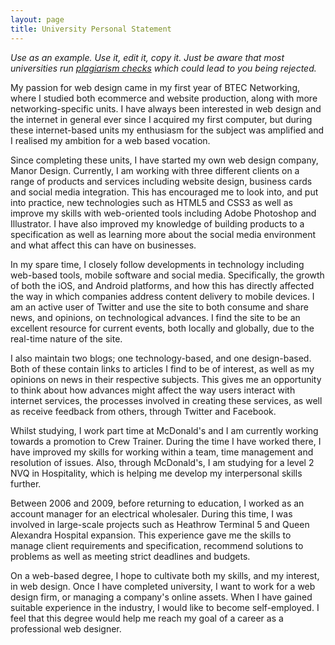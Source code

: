 ```yaml
---
layout: page
title: University Personal Statement
---
```


_Use as an example. Use it, edit it, copy it. Just be aware that most universities run [plagiarism checks](http://turnitin.com/static/index.php) which could lead to you being rejected._

My passion for web design came in my first year of BTEC Networking, where I studied both ecommerce and website production, along with more networking-specific units. I have always been interested in web design and the internet in general ever since I acquired my first computer, but during these internet-based units my enthusiasm for the subject was amplified and I realised my ambition for a web based vocation. 

Since completing these units, I have started my own web design company, Manor Design. Currently, I am working with three different clients on a range of products and services including website design, business cards and social media integration. This has encouraged me to look into, and put into practice, new technologies such as HTML5 and CSS3 as well as improve my skills with web-oriented tools including Adobe Photoshop and Illustrator. I have also improved my knowledge of building products to a specification as well as learning more about the social media environment and what affect this can have on businesses.

In my spare time, I closely follow developments in technology including web-based tools, mobile software and social media. Specifically, the growth of both the iOS, and Android platforms, and how this has directly affected the way in which companies address content delivery to mobile devices. I am an active user of Twitter and use the site to both consume and share news, and opinions, on technological advances. I find the site to be an excellent resource for current events, both locally and globally, due to the real-time nature of the site.

I also maintain two blogs; one technology-based, and one design-based. Both of these contain links to articles I find to be of interest, as well as my opinions on news in their respective subjects. This gives me an opportunity to think about how advances might affect the way users interact with internet services, the processes involved in creating these services, as well as receive feedback from others, through Twitter and Facebook.

Whilst studying, I work part time at McDonald's and I am currently working towards a promotion to Crew Trainer. During the time I have worked there, I have improved my skills for working within a team, time management and resolution of issues. Also, through McDonald's, I am studying for a level 2 NVQ in Hospitality, which is helping me develop my interpersonal skills further. 

Between 2006 and 2009, before returning to education, I worked as an account manager for an electrical wholesaler. During this time, I was involved in large-scale projects such as Heathrow Terminal 5 and Queen Alexandra Hospital expansion. This experience gave me the skills to manage client requirements and specification, recommend solutions to problems as well as meeting strict deadlines and budgets. 

On a web-based degree, I hope to cultivate both my skills, and my interest, in web design. Once I have completed university, I want to work for a web design firm, or managing a company's online assets. When I have gained suitable experience in the industry, I would like to become self-employed. I feel that this degree would help me reach my goal of a career as a professional web designer.